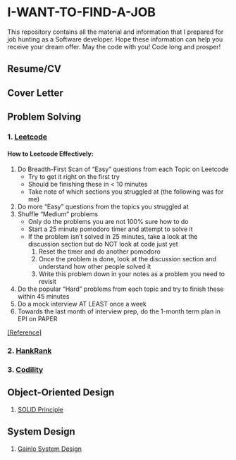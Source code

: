 # I-WANT-TO-FIND-A-JOB
This repository contains all the material and information that I prepared for job hunting as a Software developer. Hope these information can help you receive your dream offer. May the code with you! Code long and prosper!

## Resume/CV

## Cover Letter

## Problem Solving
### 1. [Leetcode](https://leetcode.com/)
#### How to Leetcode Effectively:
1. Do Breadth-First Scan of “Easy” questions from each Topic on Leetcode
    * Try to get it right on the first try
    * Should be finishing these in < 10 minutes
    * Take note of which sections you struggled at (the following was for me)
2. Do more “Easy” questions from the topics you struggled at
3. Shuffle “Medium” problems
    * Only do the problems you are not 100% sure how to do
    * Start a 25 minute pomodoro timer and attempt to solve it
    * If the problem isn’t solved in 25 minutes, take a look at the discussion section but do NOT look at code just yet
        1. Reset the timer and do another pomodoro
        2. Once the problem is done, look at the discussion section and understand how other people solved it
        3. Write this problem down in your notes as a problem you need to revisit
4. Do the popular “Hard” problems from each topic and try to finish these within 45 minutes
5. Do a mock interview AT LEAST once a week
6. Towards the last month of interview prep, do the 1-month term plan in EPI on PAPER

 [[Reference]](https://leetcode.com/discuss/general-discussion/443629/How-to-Leetcode-Effectively)
### 2. [HankRank](https://www.hackerrank.com/)
### 3. [Codility](https://www.codility.com/)


## Object-Oriented Design
1. [SOLID Principle](https://www.youtube.com/watch?v=yxf2spbpTSw)

## System Design
1. [Gainlo System Design](http://blog.gainlo.co/index.php/category/system-design-interview-questions/)
